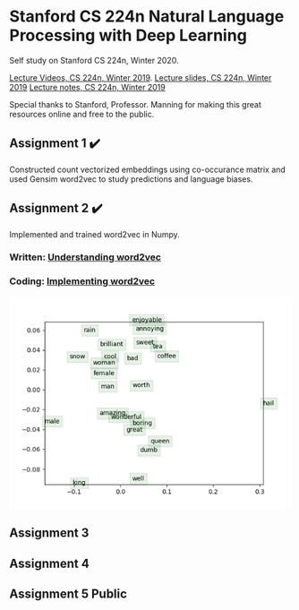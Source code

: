 # Stanford CS 224n Natural Language Processing with Deep Learning

Self study on Stanford CS 224n, Winter 2020. 

[Lecture Videos, CS 224n, Winter 2019](https://www.youtube.com/playlist?list=PLoROMvodv4rOhcuXMZkNm7j3fVwBBY42z).
[Lecture slides, CS 224n, Winter 2019](./slides)
[Lecture notes, CS 224n, Winter 2019](./notes)

Special thanks to Stanford, Professor. Manning for making this great resources online and free to the public.

## Assignment 1 :heavy_check_mark:
Constructed count vectorized embeddings using co-occurance matrix and used Gensim word2vec to study predictions and language biases.

## Assignment 2 :heavy_check_mark:
Implemented and trained word2vec in Numpy.

### Written: [Understanding word2vec](./a2/a2_written.pdf)

### Coding: [Implementing word2vec](./a2/README.md)

![word_vectors](./a2/word_vectors.png)


## Assignment 3


## Assignment 4


## Assignment 5 Public

